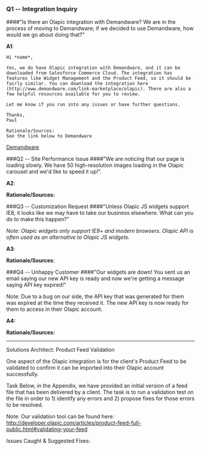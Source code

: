 ### Q1 -- Integration Inquiry ###

####"Is there an Olapic integration with Demandware? We are in the process of moving to Demandware; if we decided to use Demandware, how would we go about doing that?"

**A1**:
```
Hi *name*,

Yes, we do have Olapic integration with Demandware, and it can be downloaded from Salesforce Commerce Cloud. The integration has features like Widget Management and the Product Feed, so it should be fairly similar. You can download the integration here (http://www.demandware.com/link-marketplace/olapic). There are also a few helpful resources available for you to review.

Let me know if you run into any issues or have further questions.

Thanks,
Paul

Rationale/Sources:
See the link below to Demandware
```

[Demandware](http://www.demandware.com/link-marketplace/olapic)


###Q2 -- Site Performance Issue
####"We are noticing that our page is loading slowly. We have 50 high-resolution images loading in the Olapic carousel and we'd like to speed it up!".

**A2**:




**Rationale/Sources:**

###Q3 -- Customization Request
####"Unless Olapic JS widgets support IE8, it looks like we may have to take our business elsewhere. What can you do to make this happen?"

*Note: Olapic widgets only support IE9+ and modern browsers. Olapic API is often used as an alternative to Olapic JS widgets.*

**A3**:






**Rationale/Sources**:


###Q4 -- Unhappy Customer
####"Our widgets are down! You sent us an email saying our new API key is ready and now we're getting a message saying API key expired!"

Note: Due to a bug on our side, the API key that was generated for them was expired at the time they received it. The new API key is now ready
for them to access in their Olapic account.


**A4:**


**Rationale/Sources:**


---------------------------------------------------------------------------------------

Solutions Architect: Product Feed Validation

One aspect of the Olapic integration is for the client's Product Feed to be validated to confirm it can be imported into their Olapic account
successfully.

Task
Below, in the Appendix, we have provided an initial version of a feed file that has been delivered by a client. The task is to run a validation test on
the file in order to 1) identify any errors and 2) propose fixes for those errors to be resolved.

Note:
Our validation tool can be found here: http://developer.olapic.com/articles/product-feed-full-public.html#validating-your-feed


Issues Caught & Suggested Fixes:

